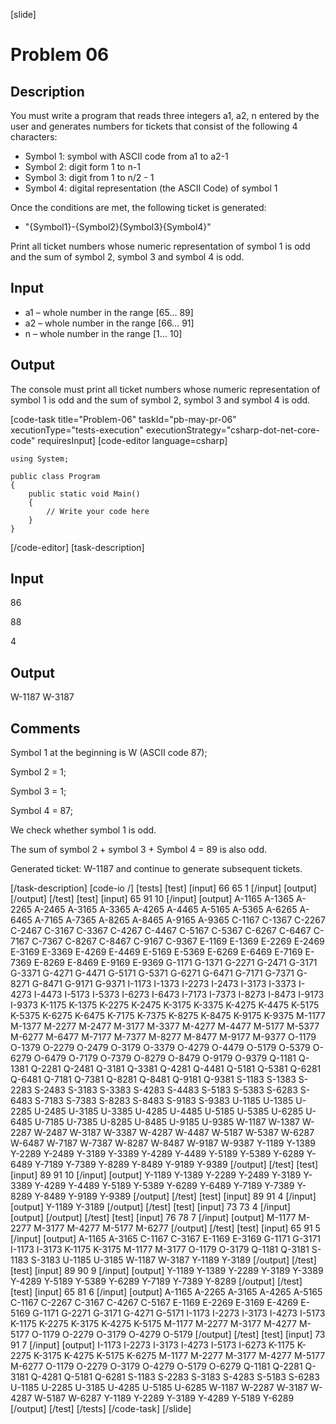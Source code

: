 [slide]
# Problem 06
## Description
You must write a program that reads three integers a1, a2, n entered by the user and generates numbers for tickets that consist of the following 4 characters:
- Symbol 1: symbol with ASCII code from а1 to а2-1
- Symbol 2: digit form 1 to n-1
- Symbol 3: digit from 1 to n/2 - 1
- Symbol 4: digital representation (the ASCII Code) of symbol 1

Once the conditions are met, the following ticket is generated:
- "{Symbol1}-{Symbol2}{Symbol3}{Symbol4}"

Print all ticket numbers whose numeric representation of symbol 1 is odd and the sum of symbol 2, symbol 3 and symbol 4 is odd.


## Input
- a1 – whole number in the range [65… 89]
- a2 – whole number in the range [66… 91]
- n – whole number in the range [1… 10]

## Output
The console must print all ticket numbers whose numeric representation of symbol 1 is odd and the sum of symbol 2, symbol 3 and symbol 4 is odd.

[code-task title="Problem-06" taskId="pb-may-pr-06" xecutionType="tests-execution" executionStrategy="csharp-dot-net-core-code" requiresInput]
[code-editor language=csharp]
```
using System;

public class Program
{
	public static void Main()
	{
		// Write your code here
	}
}
```
[/code-editor]
[task-description]
## Input
86

88

4

## Output
W-1187
W-3187

## Comments
Symbol 1 at the beginning is W (ASCII code 87);

Symbol 2 = 1;

Symbol 3 = 1; 

Symbol 4 = 87;

We check whether symbol 1 is odd.

The sum of symbol 2 + symbol 3 + Symbol 4 = 89 is also odd.

Generated ticket: W-1187 and continue to generate subsequent tickets.

[/task-description]
[code-io /]
[tests]
[test]
[input]
66
65
1
[/input]
[output]
[/output]
[/test]
[test]
[input]
65
91
10
[/input]
[output]
A-1165
A-1365
A-2265
A-2465
A-3165
A-3365
A-4265
A-4465
A-5165
A-5365
A-6265
A-6465
A-7165
A-7365
A-8265
A-8465
A-9165
A-9365
C-1167
C-1367
C-2267
C-2467
C-3167
C-3367
C-4267
C-4467
C-5167
C-5367
C-6267
C-6467
C-7167
C-7367
C-8267
C-8467
C-9167
C-9367
E-1169
E-1369
E-2269
E-2469
E-3169
E-3369
E-4269
E-4469
E-5169
E-5369
E-6269
E-6469
E-7169
E-7369
E-8269
E-8469
E-9169
E-9369
G-1171
G-1371
G-2271
G-2471
G-3171
G-3371
G-4271
G-4471
G-5171
G-5371
G-6271
G-6471
G-7171
G-7371
G-8271
G-8471
G-9171
G-9371
I-1173
I-1373
I-2273
I-2473
I-3173
I-3373
I-4273
I-4473
I-5173
I-5373
I-6273
I-6473
I-7173
I-7373
I-8273
I-8473
I-9173
I-9373
K-1175
K-1375
K-2275
K-2475
K-3175
K-3375
K-4275
K-4475
K-5175
K-5375
K-6275
K-6475
K-7175
K-7375
K-8275
K-8475
K-9175
K-9375
M-1177
M-1377
M-2277
M-2477
M-3177
M-3377
M-4277
M-4477
M-5177
M-5377
M-6277
M-6477
M-7177
M-7377
M-8277
M-8477
M-9177
M-9377
O-1179
O-1379
O-2279
O-2479
O-3179
O-3379
O-4279
O-4479
O-5179
O-5379
O-6279
O-6479
O-7179
O-7379
O-8279
O-8479
O-9179
O-9379
Q-1181
Q-1381
Q-2281
Q-2481
Q-3181
Q-3381
Q-4281
Q-4481
Q-5181
Q-5381
Q-6281
Q-6481
Q-7181
Q-7381
Q-8281
Q-8481
Q-9181
Q-9381
S-1183
S-1383
S-2283
S-2483
S-3183
S-3383
S-4283
S-4483
S-5183
S-5383
S-6283
S-6483
S-7183
S-7383
S-8283
S-8483
S-9183
S-9383
U-1185
U-1385
U-2285
U-2485
U-3185
U-3385
U-4285
U-4485
U-5185
U-5385
U-6285
U-6485
U-7185
U-7385
U-8285
U-8485
U-9185
U-9385
W-1187
W-1387
W-2287
W-2487
W-3187
W-3387
W-4287
W-4487
W-5187
W-5387
W-6287
W-6487
W-7187
W-7387
W-8287
W-8487
W-9187
W-9387
Y-1189
Y-1389
Y-2289
Y-2489
Y-3189
Y-3389
Y-4289
Y-4489
Y-5189
Y-5389
Y-6289
Y-6489
Y-7189
Y-7389
Y-8289
Y-8489
Y-9189
Y-9389
[/output]
[/test]
[test]
[input]
89
91
10
[/input]
[output]
Y-1189
Y-1389
Y-2289
Y-2489
Y-3189
Y-3389
Y-4289
Y-4489
Y-5189
Y-5389
Y-6289
Y-6489
Y-7189
Y-7389
Y-8289
Y-8489
Y-9189
Y-9389
[/output]
[/test]
[test]
[input]
89
91
4
[/input]
[output]
Y-1189
Y-3189
[/output]
[/test]
[test]
[input]
73
73
4
[/input]
[output]
[/output]
[/test]
[test]
[input]
76
78
7
[/input]
[output]
M-1177
M-2277
M-3177
M-4277
M-5177
M-6277
[/output]
[/test]
[test]
[input]
65
91
5
[/input]
[output]
A-1165
A-3165
C-1167
C-3167
E-1169
E-3169
G-1171
G-3171
I-1173
I-3173
K-1175
K-3175
M-1177
M-3177
O-1179
O-3179
Q-1181
Q-3181
S-1183
S-3183
U-1185
U-3185
W-1187
W-3187
Y-1189
Y-3189
[/output]
[/test]
[test]
[input]
89
90
9
[/input]
[output]
Y-1189
Y-1389
Y-2289
Y-3189
Y-3389
Y-4289
Y-5189
Y-5389
Y-6289
Y-7189
Y-7389
Y-8289
[/output]
[/test]
[test]
[input]
65
81
6
[/input]
[output]
A-1165
A-2265
A-3165
A-4265
A-5165
C-1167
C-2267
C-3167
C-4267
C-5167
E-1169
E-2269
E-3169
E-4269
E-5169
G-1171
G-2271
G-3171
G-4271
G-5171
I-1173
I-2273
I-3173
I-4273
I-5173
K-1175
K-2275
K-3175
K-4275
K-5175
M-1177
M-2277
M-3177
M-4277
M-5177
O-1179
O-2279
O-3179
O-4279
O-5179
[/output]
[/test]
[test]
[input]
73
91
7
[/input]
[output]
I-1173
I-2273
I-3173
I-4273
I-5173
I-6273
K-1175
K-2275
K-3175
K-4275
K-5175
K-6275
M-1177
M-2277
M-3177
M-4277
M-5177
M-6277
O-1179
O-2279
O-3179
O-4279
O-5179
O-6279
Q-1181
Q-2281
Q-3181
Q-4281
Q-5181
Q-6281
S-1183
S-2283
S-3183
S-4283
S-5183
S-6283
U-1185
U-2285
U-3185
U-4285
U-5185
U-6285
W-1187
W-2287
W-3187
W-4287
W-5187
W-6287
Y-1189
Y-2289
Y-3189
Y-4289
Y-5189
Y-6289
[/output]
[/test]
[/tests]
[/code-task]
[/slide]